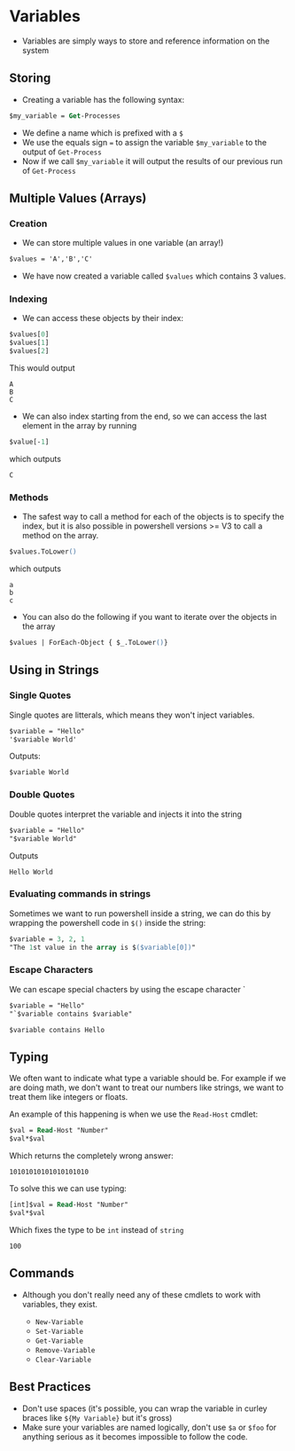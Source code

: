 # Variables

- Variables are simply ways to store and reference information on the system

## Storing

- Creating a variable has the following syntax:

```ps
$my_variable = Get-Processes
```

- We define a name which is prefixed with a `$`
- We use the equals sign `=` to assign the variable `$my_variable` to the output
    of `Get-Process`
- Now if we call `$my_variable` it will output the results of our previous run 
    of `Get-Process` 

## Multiple Values (Arrays)

### Creation
- We can store multiple values in one variable (an array!)

```ps
$values = 'A','B','C'
```

- We have now created a variable called `$values` which contains 3 values.

### Indexing
- We can access these objects by their index:

```ps
$values[0]
$values[1]
$values[2]
```

This would output

```
A
B
C
```

- We can also index starting from the end, so we can access the last element in 
    the array by running

```ps
$value[-1]
```

which outputs

```
C
```

### Methods

- The safest way to call a method for each of the objects is to specify the 
    index, but it is also possible in powershell versions >= V3 to call a method
    on the array.

```ps
$values.ToLower()
```

which outputs

```
a
b
c
```

- You can also do the following if you want to iterate over the objects in the 
    array

```ps
$values | ForEach-Object { $_.ToLower()}
```

## Using in Strings

### Single Quotes

Single quotes are litterals, which means they won't inject variables.

```ps
$variable = "Hello"
'$variable World'
```

Outputs:

```
$variable World
```

### Double Quotes

Double quotes interpret the variable and injects it into the string

```ps
$variable = "Hello"
"$variable World"
```

Outputs

```
Hello World
```

### Evaluating commands in strings

Sometimes we want to run powershell inside a string, we can do this by
wrapping the powershell code in `$()` inside the string:

```ps
$variable = 3, 2, 1
"The 1st value in the array is $($variable[0])"
```

### Escape Characters

We can escape special chacters by using the escape character \`

```ps
$variable = "Hello"
"`$variable contains $variable"
```

```
$variable contains Hello
```

## Typing

We often want to indicate what type a variable should be. For example if we
are doing math, we don't want to treat our numbers like strings, we want to
treat them like integers or floats.

An example of this happening is when we use the `Read-Host` cmdlet:

```ps
$val = Read-Host "Number"
$val*$val
```

Which returns the completely wrong answer:

```
10101010101010101010
```

To solve this we can use typing:

```ps
[int]$val = Read-Host "Number"
$val*$val
```

Which fixes the type to be `int` instead of `string`

```
100
```

## Commands

- Although you don't really need any of these cmdlets to work with variables,
    they exist.

    - `New-Variable`
    - `Set-Variable`
    - `Get-Variable`
    - `Remove-Variable`
    - `Clear-Variable`

## Best Practices

- Don't use spaces (it's possible, you can wrap the variable in curley braces
    like `${My Variable}` but it's gross)
- Make sure your variables are named logically, don't use `$a` or `$foo` for
    anything serious as it becomes impossible to follow the code.